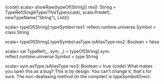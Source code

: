 {code}
scala> showRaw(typeOf[String])
res0: String = TypeRef(SingleType(ThisType(scala), scala.Predef), newTypeName("String"), List())

scala> typeOf[String].typeSymbol
res1: reflect.runtime.universe.Symbol = class String

scala> typeOf[String].typeSymbol.asType.isAliasType
res2: Boolean = false

scala> val TypeRef(_, sym, _) = typeOf[String]
sym: reflect.runtime.universe.Symbol = type String

scala> sym.asType.isAliasType
res3: Boolean = true
{code}
What makes you open this as a bug? This is by design.  You can't change it, that's for sure.  The non-dealiasing method (in the compiler) is typeSymbolDirect.
